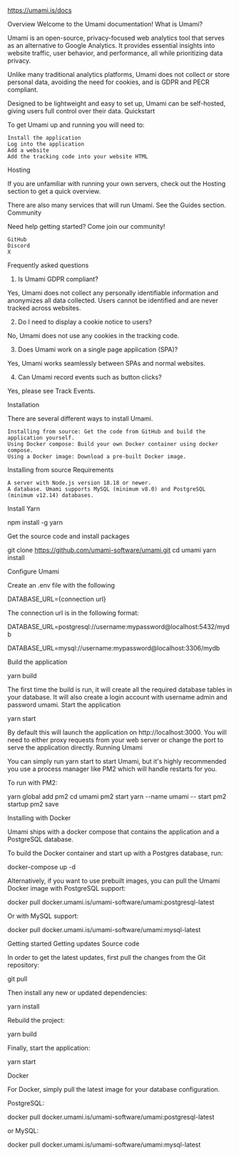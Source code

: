 https://umami.is/docs

Overview
Welcome to the Umami documentation!
What is Umami?

Umami is an open-source, privacy-focused web analytics tool that serves as an alternative to Google Analytics. It provides essential insights into website traffic, user behavior, and performance, all while prioritizing data privacy.

Unlike many traditional analytics platforms, Umami does not collect or store personal data, avoiding the need for cookies, and is GDPR and PECR compliant.

Designed to be lightweight and easy to set up, Umami can be self-hosted, giving users full control over their data.
Quickstart

To get Umami up and running you will need to:

    Install the application
    Log into the application
    Add a website
    Add the tracking code into your website HTML

Hosting

If you are unfamiliar with running your own servers, check out the Hosting section to get a quick overview.

There are also many services that will run Umami. See the Guides section.
Community

Need help getting started? Come join our community!

    GitHub
    Discord
    X

Frequently asked questions

1. Is Umami GDPR compliant?

Yes, Umami does not collect any personally identifiable information and anonymizes all data collected. Users cannot be identified and are never tracked across websites.

2. Do I need to display a cookie notice to users?

No, Umami does not use any cookies in the tracking code.

3. Does Umami work on a single page application (SPA)?

Yes, Umami works seamlessly between SPAs and normal websites.

4. Can Umami record events such as button clicks?

Yes, please see Track Events.


Installation

There are several different ways to install Umami.

    Installing from source: Get the code from GitHub and build the application yourself.
    Using Docker compose: Build your own Docker container using docker compose.
    Using a Docker image: Download a pre-built Docker image.

Installing from source
Requirements

    A server with Node.js version 18.18 or newer.
    A database. Umami supports MySQL (minimum v8.0) and PostgreSQL (minimum v12.14) databases.

Install Yarn

npm install -g yarn

Get the source code and install packages

git clone https://github.com/umami-software/umami.git
cd umami
yarn install

Configure Umami

Create an .env file with the following

DATABASE_URL={connection url}

The connection url is in the following format:

DATABASE_URL=postgresql://username:mypassword@localhost:5432/mydb

DATABASE_URL=mysql://username:mypassword@localhost:3306/mydb

Build the application

yarn build

The first time the build is run, it will create all the required database tables in your database. It will also create a login account with username admin and password umami.
Start the application

yarn start

By default this will launch the application on http://localhost:3000. You will need to either proxy requests from your web server or change the port to serve the application directly.
Running Umami

You can simply run yarn start to start Umami, but it's highly recommended you use a process manager like PM2 which will handle restarts for you.

To run with PM2:

yarn global add pm2
cd umami
pm2 start yarn --name umami -- start
pm2 startup
pm2 save

Installing with Docker

Umami ships with a docker compose that contains the application and a PostgreSQL database.

To build the Docker container and start up with a Postgres database, run:

docker-compose up -d

Alternatively, if you want to use prebuilt images, you can pull the Umami Docker image with PostgreSQL support:

docker pull docker.umami.is/umami-software/umami:postgresql-latest

Or with MySQL support:

docker pull docker.umami.is/umami-software/umami:mysql-latest

Getting started
Getting updates
Source code

In order to get the latest updates, first pull the changes from the Git repository:

git pull

Then install any new or updated dependencies:

yarn install

Rebuild the project:

yarn build

Finally, start the application:

yarn start

Docker

For Docker, simply pull the latest image for your database configuration.

PostgreSQL:

docker pull docker.umami.is/umami-software/umami:postgresql-latest

or MySQL:

docker pull docker.umami.is/umami-software/umami:mysql-latest